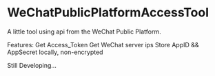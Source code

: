 # WeChatPublicPlatformAccessTool
A little tool using api from the WeChat Public Platform.

Features:
Get Access_Token
Get WeChat server ips
Store AppID && AppSecret locally, non-encrypted

Still Developing...
